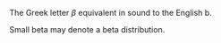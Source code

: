 The Greek letter $\beta$ equivalent in sound to the English b.

Small beta may denote a beta distribution.
